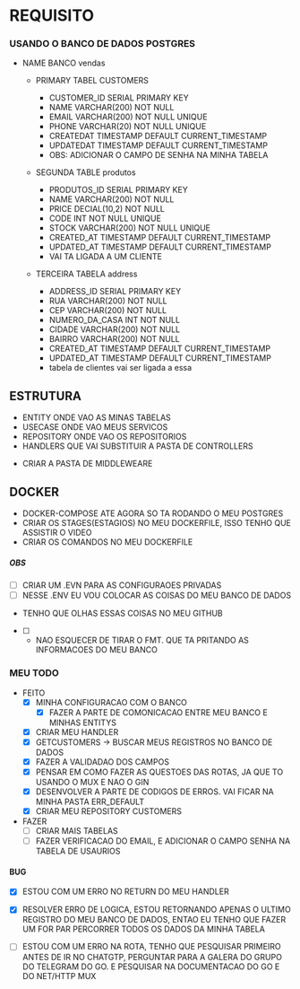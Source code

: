 # REQUISITO
### USANDO O BANCO DE DADOS POSTGRES

 - NAME BANCO vendas
    
    - PRIMARY TABEL CUSTOMERS
        - CUSTOMER_ID SERIAL PRIMARY KEY
        - NAME VARCHAR(200) NOT NULL
        - EMAIL VARCHAR(200) NOT NULL UNIQUE
        - PHONE VARCHAR(20) NOT NULL UNIQUE
        - CREATEDAT TIMESTAMP DEFAULT CURRENT_TIMESTAMP
        - UPDATEDAT TIMESTAMP DEFAULT CURRENT_TIMESTAMP
        * OBS: ADICIONAR O CAMPO DE SENHA NA MINHA TABELA
    
    - SEGUNDA TABLE produtos
      - PRODUTOS_ID SERIAL PRIMARY KEY
      - NAME VARCHAR(200) NOT NULL
      - PRICE DECIAL(10,2) NOT NULL
      - CODE INT NOT NULL UNIQUE
      - STOCK VARCHAR(200) NOT NULL UNIQUE
      - CREATED_AT TIMESTAMP DEFAULT CURRENT_TIMESTAMP
      - UPDATED_AT TIMESTAMP DEFAULT CURRENT_TIMESTAMP
      - VAI TA LIGADA A UM CLIENTE
    
    - TERCEIRA TABELA address
      - ADDRESS_ID SERIAL PRIMARY KEY
      - RUA VARCHAR(200) NOT NULL
      - CEP VARCHAR(200) NOT NULL
      - NUMERO_DA_CASA INT NOT NULL
      - CIDADE VARCHAR(200) NOT NULL
      - BAIRRO VARCHAR(200) NOT NULL
      - CREATED_AT TIMESTAMP DEFAULT CURRENT_TIMESTAMP
      - UPDATED_AT TIMESTAMP DEFAULT CURRENT_TIMESTAMP
      - tabela de clientes vai ser ligada a essa

## ESTRUTURA
  - ENTITY ONDE VAO AS MINAS TABELAS
  - USECASE ONDE VAO MEUS SERVICOS
  - REPOSITORY ONDE VAO OS REPOSITORIOS
  - HANDLERS QUE VAI SUBSTITUIR A PASTA DE CONTROLLERS
  * CRIAR A PASTA DE MIDDLEWEARE

## DOCKER
  - DOCKER-COMPOSE ATE AGORA SO TA RODANDO O MEU POSTGRES
  - CRIAR OS STAGES(ESTAGIOS) NO MEU DOCKERFILE, ISSO TENHO QUE ASSISTIR O VIDEO
  - CRIAR OS COMANDOS NO MEU DOCKERFILE

##### OBS
  - [ ] CRIAR UM .EVN PARA AS CONFIGURAOES PRIVADAS
  - [ ] NESSE .ENV EU VOU COLOCAR AS COISAS DO MEU BANCO DE DADOS
   - TENHO QUE OLHAS ESSAS COISAS NO MEU GITHUB
  - [ ] * NAO ESQUECER DE TIRAR O FMT. QUE TA PRITANDO AS INFORMACOES DO MEU BANCO

### MEU TODO
  - FEITO
 	 - [X] MINHA CONFIGURACAO COM O BANCO
	   - [X] FAZER A PARTE DE COMONICACAO ENTRE MEU BANCO E MINHAS ENTITYS
 	 - [X] CRIAR MEU HANDLER
     - [X] GETCUSTOMERS -> BUSCAR MEUS REGISTROS NO BANCO DE DADOS
 	 - [X] FAZER A VALIDADAO DOS CAMPOS
  	 - [X] PENSAR EM COMO FAZER AS QUESTOES DAS ROTAS, JA QUE TO USANDO O MUX E NAO O GIN
 	 - [X] DESENVOLVER A PARTE DE CODIGOS DE ERROS. VAI FICAR NA MINHA PASTA ERR_DEFAULT
 	 - [X] CRIAR MEU REPOSITORY CUSTOMERS
  - FAZER
    - [ ] CRIAR MAIS TABELAS
    - [ ] FAZER VERIFICACAO DO EMAIL, E ADICIONAR O CAMPO SENHA NA TABELA DE USAURIOS
     
#### BUG
  - [x] ESTOU COM UM ERRO NO RETURN DO MEU HANDLER
  - [x] RESOLVER ERRO DE LOGICA, ESTOU RETORNANDO APENAS O ULTIMO REGISTRO DO MEU BANCO DE DADOS, ENTAO EU TENHO QUE FAZER UM FOR PAR PERCORRER TODOS OS DADOS DA MINHA TABELA

  - [ ] ESTOU COM UM ERRO NA ROTA, TENHO QUE PESQUISAR PRIMEIRO ANTES DE IR NO CHATGTP, PERGUNTAR PARA A GALERA DO GRUPO DO TELEGRAM DO GO. E PESQUISAR NA DOCUMENTACAO DO GO E DO NET/HTTP MUX
